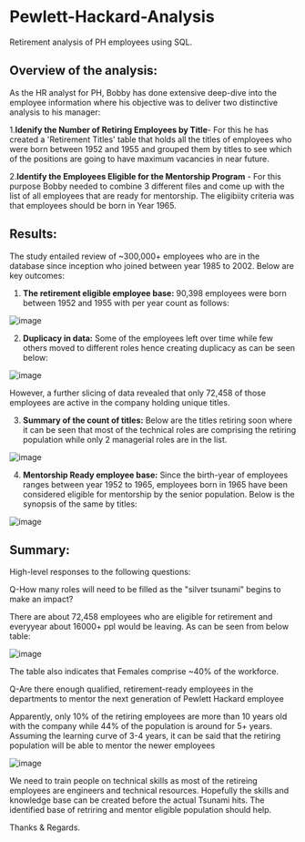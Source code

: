 # Pewlett-Hackard-Analysis
Retirement analysis of PH employees using SQL.

## Overview of the analysis:

As the HR analyst for PH, Bobby has done extensive deep-dive into the employee information where his objective was to deliver two distinctive analysis to his manager:

1.**Idenify the Number of Retiring Employees by Title**- For this he has created a 'Retirement Titles' table that holds all the titles of employees who were born between 1952 and 1955 and grouped them by titles to see which of the positions are going to have maximum vacancies in near future.

2.**Identify the Employees Eligible for the Mentorship Program** - For this purpose Bobby needed to combine 3 different files and come up with the list of all employees that are ready for mentorship. The eligibiity criteria was that employees should be born in Year 1965.



## Results:

The study entailed review of ~300,000+ employees who are in the database since inception who joined between year 1985 to 2002. 
Below are key outcomes:

1. **The retirement eligible employee base:** 90,398 employees were born between 1952 and 1955 with per year count as follows:

![image](https://user-images.githubusercontent.com/102870991/170923224-b044e7ea-aa5d-49c2-befd-e06111d01a16.png)


2. **Duplicacy in data:** Some of the employees left over time while few others moved to different roles hence creating duplicacy as can be seen below:

![image](https://user-images.githubusercontent.com/102870991/170923195-edc3dd3e-be94-4ab2-97de-e664021fe178.png)

However, a further slicing of data revealed that only 72,458 of those employees are active in the company holding unique titles.


3. **Summary of the count of titles:** Below are the titles retiring soon where it can be seen that most of the technical roles are comprising the retiring population while only 2 managerial roles are in the list.

![image](https://user-images.githubusercontent.com/102870991/170923258-98c3ed30-96af-4329-9f87-db1044e1f8bb.png)


4. **Mentorship Ready employee base:** Since the birth-year of employees ranges between year 1952 to 1965, employees born in 1965 have been considered eligible for mentorship by the senior population. Below is the synopsis of the same by titles:

![image](https://user-images.githubusercontent.com/102870991/170923305-9ece7113-1068-4ecf-8e45-57610dd9e0d0.png)


## Summary: 

High-level responses to the following questions:

Q-How many roles will need to be filled as the "silver tsunami" begins to make an impact?

There are about 72,458 employees who are eligible for retirement and everyyear about 16000+ ppl would be leaving. As can be seen from below table:


![image](https://user-images.githubusercontent.com/102870991/170930447-8de15641-0194-44b1-ae97-106d142582d0.png)

The table also indicates that Females comprise ~40% of the workforce.


Q-Are there enough qualified, retirement-ready employees in the departments to mentor the next generation of Pewlett Hackard employee

Apparently, only 10% of the retiring employees are more than 10 years old with the company while 44% of the population is around for 5+ years.
Assuming the learning curve of 3-4 years, it can be said that the retiring population will be able to mentor the newer employees

![image](https://user-images.githubusercontent.com/102870991/170931444-2f402ffb-82cd-48ce-9348-0861bace02c6.png)

We need to train people on technical skills as most of the retireing employees are engineers and technical resources. Hopefully the skills and knowledge base can be created before the actual Tsunami hits. The identified base of retriring and mentor eligible population should help.


Thanks & Regards.
